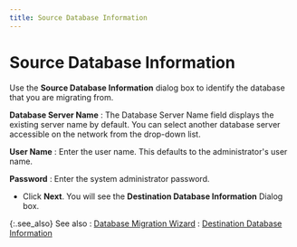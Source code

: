 ```yaml
---
title: Source Database Information
---
```


# Source Database Information 


Use the **Source Database Information**  dialog box to identify the database that you are migrating from.


****Database Server 
 Name****
: The Database Server Name field displays the existing  server name by default. You can select another database server accessible  on the network from the drop-down list.


****User Name****
: Enter the user name. This defaults to the administrator's  user name.


****Password****
: Enter the system administrator password.

- Click **Next**.  You will see the **Destination 
 Database Information** Dialog box.



{:.see_also}
See also
: [Database  Migration Wizard]({{site.advutl_baseurl}}/database-migration-utility/wizard/database_migration_wizard_eu.html)
: [Destination  Database Information]({{site.advutl_baseurl}}/database-migration-utility/wizard/destination_database_information_dmw_eu.html)
